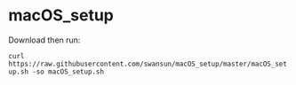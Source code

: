 # macOS_setup

Download then run:

```curl https://raw.githubusercontent.com/swansun/macOS_setup/master/macOS_setup.sh -so macOS_setup.sh```
